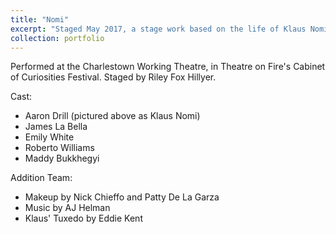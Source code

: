 ```yaml
---
title: "Nomi"
excerpt: "Staged May 2017, a stage work based on the life of Klaus Nomi<br/><img src='/images/nomi/nomi-cover.jpg'>"
collection: portfolio
---
```


Performed at the Charlestown Working Theatre, in Theatre on Fire's Cabinet of Curiosities Festival. Staged by Riley Fox Hillyer.

Cast:

- Aaron Drill (pictured above as Klaus Nomi)
- James La Bella
- Emily White
- Roberto Williams
- Maddy Bukkhegyi

Addition Team:

- Makeup by Nick Chieffo and Patty De La Garza
- Music by AJ Helman
- Klaus' Tuxedo by Eddie Kent
